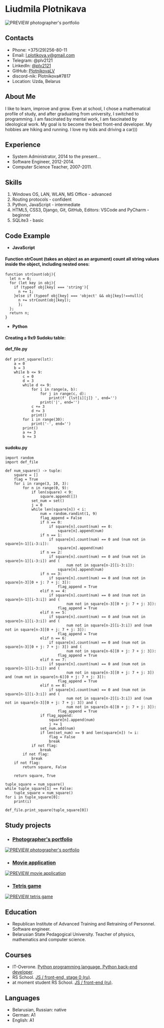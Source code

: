 # Liudmila Plotnikava
![PREVIEW photographer's portfolio](/img/ava.jpg)

## Contacts
* Phone: +375(29)256-80-11
* Email: l.plotikova.v@gmail.com
* Telegram: @plv2121
* LinkedIn: [@plv2121](https://www.linkedin.com/in/plv2121/)
* GitHub: [PlotnikovaLV](https://github.com/PlotnikovaLV)
* discord-nik: Plotnikova#7817
* Location: Uzda, Belarus

## About Me
I like to learn, improve and grow. Even at school, I chose a mathematical profile of study, and after graduating from university, I switched to programming. I am fascinated by mental work, I am fascinated by ideological work. My goal is to become the best front-end developer. My hobbies are hiking and running. I love my kids and driving a car)))

## Experience
* System Administrator, 2014 to the present...
* Software Engineer, 2012-2014.
* Computer Science Teacher, 2007-2011.

## Skills
1. Windows OS, LAN, WLAN, MS Office - advanced
2. Routing protocols - confident
3. Python, JavaScript - intermediate
4. HTML5, CSS3, Django, Git, GitHub, Editors: VSCode and PyCharm - beginner
5. SQLite3 - basic

## Code Example
+ **JavaScript**

#### Function strCount (takes an object as an argument) count all string values inside the object, including nested ones:
```
function strCount(obj){
  let n = 0;
  for (let key in obj){
    if (typeof obj[key] === 'string'){
      n += 1;
    }else if (typeof obj[key] === 'object' && obj[key]!==null){
      n += strCount(obj[key]);
      };
  };
  return n;
}
```

+ **Python**

#### Creating a 9x9 Sudoku table:
#### def_file.py

```
def print_square(lst):
    a = 0
    b = 3
    while b <= 9:
        c = 0
        d = 3
        while d <= 9:
            for i in range(a, b):
                for j in range(c, d):
                    print(f' {lst[i][j]} ', end='')
                print('|', end='')
            c += 3
            d += 3
            print()
        for i in range(30):
            print('-', end='')
        print()
        a += 3
        b += 3
```

#### sudoku.py

```
import random
import def_file

def num_square() -> tuple:
    square = []
    flag = True
    for i in range(3, 10, 3):
        for n in range(0, 9):
            if len(square) < 9:
                square.append([])
            set_num = set()
            j = 0
            while len(square[n]) < i:
                num = random.randint(1, 9)
                flag_append = False
                if n == 0:
                    if square[n].count(num) == 0:
                        square[n].append(num)
                if n == 1:
                    if square[n].count(num) == 0 and (num not in square[n-1][i-3:i]):
                        square[n].append(num)
                if n == 2:
                    if square[n].count(num) == 0 and (num not in square[n-1][i-3:i]) and (
                            num not in square[n-2][i-3:i]):
                        square[n].append(num)
                if n == 3:
                    if square[n].count(num) == 0 and (num not in square[n-3][0 + j: 7 + j: 3]):
                        flag_append = True
                elif n == 4:
                    if square[n].count(num) == 0 and (num not in square[n-1][i-3:i]) and (
                            num not in square[n-3][0 + j: 7 + j: 3]):
                        flag_append = True
                elif n == 5:
                    if square[n].count(num) == 0 and (num not in square[n-1][i-3:i]) and (
                            num not in square[n-2][i-3:i]) and (num not in square[n-3][0 + j: 7 + j: 3]):
                        flag_append = True
                elif n == 6:
                    if square[n].count(num) == 0 and (num not in square[n-3][0 + j: 7 + j: 3]) and (
                            num not in square[n-6][0 + j: 7 + j: 3]):
                        flag_append = True
                elif n == 7:
                    if square[n].count(num) == 0 and (num not in square[n-1][i-3:i]) and (
                            num not in square[n-3][0 + j: 7 + j: 3]) and (num not in square[n-6][0 + j: 7 + j: 3]):
                        flag_append = True
                elif n == 8:
                    if square[n].count(num) == 0 and (num not in square[n-1][i-3:i]) and (
                            num not in square[n-2][i-3:i]) and (num not in square[n-3][0 + j: 7 + j: 3]) and (
                            num not in square[n-6][0 + j: 7 + j: 3]):
                        flag_append = True
                if flag_append:
                    square[n].append(num)
                    j += 1
                set_num.add(num)
                if len(set_num) == 9 and len(square[n]) != i:
                    flag = False
                    break
            if not flag:
                break
        if not flag:
            break
    if not flag:
        return square, False

    return square, True

tuple_square = num_square()
while tuple_square[1] == False:
    tuple_square = num_square()
for i in tuple_square[0]:
    print(i)

def_file.print_square(tuple_square[0])
```

## Study projects
+ ### [Photographer's portfolio](https://rolling-scopes-school.github.io/plotnikovalv-JSFEPRESCHOOL/portfolio/ "go to site")
[![PREVIEW photographer's portfolio](/img/portfolio-photographer.jpg)](https://rolling-scopes-school.github.io/plotnikovalv-JSFEPRESCHOOL/portfolio/)
+ ### [Movie application](https://rolling-scopes-school.github.io/plotnikovalv-JSFEPRESCHOOL/movie-app/ "go to service")
[![PREVIEW movie application](/img/movie-app.jpg)](https://rolling-scopes-school.github.io/plotnikovalv-JSFEPRESCHOOL/movie-app/)
+ ### [Tetris game](https://rolling-scopes-school.github.io/plotnikovalv-JSFEPRESCHOOL/tetris-game/ "go to game")
[![PREVIEW tetris game](/img/tetris-game.jpg)](https://rolling-scopes-school.github.io/plotnikovalv-JSFEPRESCHOOL/tetris-game/)

## Education
* Republican Institute of Advanced Training and Retraining of Personnel. Software engineer.
* Belarusian State Pedagogical University. Teacher of physics, mathematics and computer science.

## Courses
* IT-Overone. [Python programming language, Python back-end developer](https://overone.by/python#!/tab/403925666-1 "Course program").
* RS School. [JS / front-end, stage 0 (ru)](https://app.rs.school/certificate/acwaj4wa "Certificate").
* at moment student RS School. [JS / front-end (ru)](https://rs.school/js/ "Course «JavaScript/Front-end»").

## Languages
- Belarusian, Russian: native
- German: A1
- English: A1
